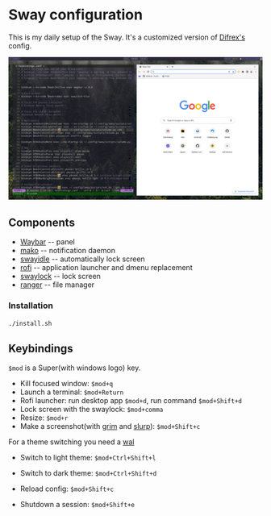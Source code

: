 # Sway configuration

This is my daily setup of the Sway. It's a customized version of
[Difrex's](https://github.com/Difrex/sway) config.

![screenshot](screenshots/shot.png)

## Components

- [Waybar](https://github.com/Alexays/Waybar) -- panel
- [mako](https://github.com/emersion/mako) -- notification daemon
- [swayidle](https://github.com/swaywm/swayidle) -- automatically lock screen
- [rofi](https://github.com/davatorium/rofi) -- application launcher and dmenu
  replacement
- [swaylock](https://github.com/swaywm/swaylock) -- lock screen
- [ranger](https://github.com/ranger/ranger) -- file manager

### Installation

```bash
./install.sh
```

## Keybindings

`$mod` is a Super(with windows logo) key.

- Kill focused window: `$mod+q`
- Launch a terminal: `$mod+Return`
- Rofi launcher: run desktop app `$mod+d`, run command `$mod+Shift+d`
  <!-- TODO 👀-->
  <!-- - Copy password with the [pm](https://github.com/himidori/pm): `$mod+p` -->
- Lock screen with the swaylock: `$mod+comma`
- Resize: `$mod+r`
- Make a screenshot(with [grim](https://github.com/emersion/grim) and
  [slurp](https://github.com/emersion/slurp)): `$mod+Shift+c`

For a theme switching you need a [wal](https://github.com/dylanaraps/pywal)

- Switch to light theme: `$mod+Ctrl+Shift+l`
- Switch to dark theme: `$mod+Ctrl+Shift+d`

- Reload config: `$mod+Shift+c`
- Shutdown a session: `$mod+Shift+e`
